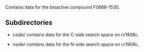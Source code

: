 Contains data for the bioactive compound F0666-1530.

## Subdirectories

- cside/ contains data for the C-side search space on rv1908c.

- nside/ contains data for the N-side search space on rv1908c.

